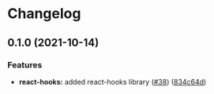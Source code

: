 # Changelog

## 0.1.0 (2021-10-14)


### Features

* **react-hooks:** added react-hooks library ([#38](https://www.github.com/hyperledger/aries-framework-javascript-ext/issues/38)) ([834c64d](https://www.github.com/hyperledger/aries-framework-javascript-ext/commit/834c64d4c4c928436920145bc52014c947ecaac8))
